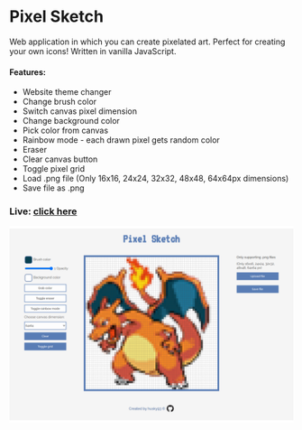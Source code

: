 # Pixel Sketch
Web application in which you can create pixelated art. Perfect for creating your own icons!
Written in vanilla JavaScript.

#### Features:
- Website theme changer
- Change brush color
- Switch canvas pixel dimension
- Change background color
- Pick color from canvas
- Rainbow mode - each drawn pixel gets random color
- Eraser
- Clear canvas button
- Toggle pixel grid
- Load .png file (Only 16x16, 24x24, 32x32, 48x48, 64x64px dimensions)
- Save file as .png 


### Live: [click here](https://husky93.github.io/sketch-app/)

![Webpage photo](https://github.com/husky93/sketch-app/blob/main/assets/charizard.png?raw=true)
